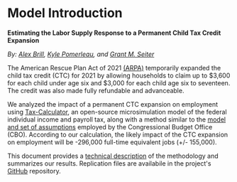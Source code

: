 # Model Introduction

**Estimating the Labor Supply Response to a Permanent Child Tax Credit Expansion**

*By: [Alex Brill](https://www.aei.org/profile/alex-brill/), [Kyle Pomerleau](https://www.aei.org/profile/kyle-pomerleau/), and [Grant M. Seiter](https://grantseiter.com)*

The American Rescue Plan Act of 2021 [(ARPA)](https://www.congress.gov/bill/117th-congress/house-bill/1319/text) temporarily expanded the child tax credit (CTC) for 2021 by allowing households to claim up to \$3,600 for each child under age six and \$3,000 for each child age six to seventeen. The credit was also made fully refundable and advanceable. 

We analyzed the impact of a permanent CTC expansion on employment using [Tax-Calculator](https://github.com/PSLmodels/Tax-Calculator), an open-source microsimulation model of the federal individual income and payroll tax, along with a method similar to the [model and set of assumptions](https://www.cbo.gov/publication/43674) employed by the Congressional Budget Office (CBO). According to our calculation, the likely impact of the CTC expansion on employment will be -296,000 full-time equivalent jobs (+/- 155,000).

This document provides a [technical description](/content) of the methodology and summarizes our results. Replication files are availabile in the project's [GitHub](https://github.com/grantseiter/CTC-Labor-Response) repository.
